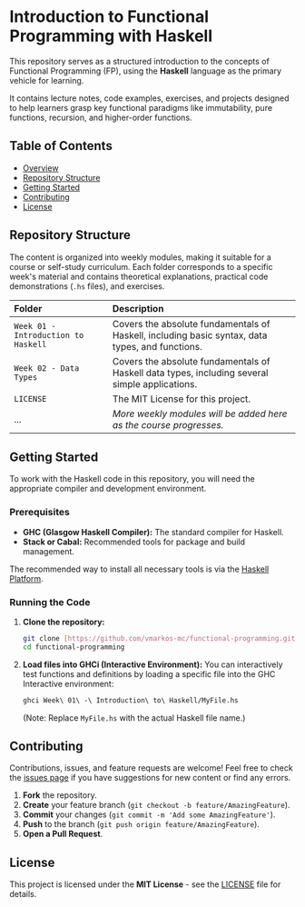 # Introduction to Functional Programming with Haskell

This repository serves as a structured introduction to the concepts of Functional Programming (FP), using the **Haskell** language as the primary vehicle for learning.

It contains lecture notes, code examples, exercises, and projects designed to help learners grasp key functional paradigms like immutability, pure functions, recursion, and higher-order functions.

## Table of Contents

* [Overview](#-introduction-to-functional-programming-with-haskell)
* [Repository Structure](#repository-structure)
* [Getting Started](#getting-started)
* [Contributing](#contributing)
* [License](#license)

## Repository Structure

The content is organized into weekly modules, making it suitable for a course or self-study curriculum. Each folder corresponds to a specific week's material and contains theoretical explanations, practical code demonstrations (`.hs` files), and exercises.

| Folder | Description |
| :--- | :--- |
| `Week 01 - Introduction to Haskell` | Covers the absolute fundamentals of Haskell, including basic syntax, data types, and functions. |
| `Week 02 - Data Types` | Covers the absolute fundamentals of Haskell data types, including several simple applications. |
| `LICENSE` | The MIT License for this project. |
| ... | *More weekly modules will be added here as the course progresses.* |

## Getting Started

To work with the Haskell code in this repository, you will need the appropriate compiler and development environment.

### Prerequisites

* **GHC (Glasgow Haskell Compiler):** The standard compiler for Haskell.
* **Stack or Cabal:** Recommended tools for package and build management.

The recommended way to install all necessary tools is via the [Haskell Platform](https://www.haskell.org/downloads/).

### Running the Code

1.  **Clone the repository:**
    ```bash
    git clone [https://github.com/vmarkos-mc/functional-programming.git](https://github.com/vmarkos-mc/functional-programming.git)
    cd functional-programming
    ```

2.  **Load files into GHCi (Interactive Environment):**
    You can interactively test functions and definitions by loading a specific file into the GHC Interactive environment:
    ```bash
    ghci Week\ 01\ -\ Introduction\ to\ Haskell/MyFile.hs 
    ```
    (Note: Replace `MyFile.hs` with the actual Haskell file name.)

## Contributing

Contributions, issues, and feature requests are welcome! Feel free to check the [issues page](https://github.com/vmarkos-mc/functional-programming/issues) if you have suggestions for new content or find any errors.

1.  **Fork** the repository.
2.  **Create** your feature branch (`git checkout -b feature/AmazingFeature`).
3.  **Commit** your changes (`git commit -m 'Add some AmazingFeature'`).
4.  **Push** to the branch (`git push origin feature/AmazingFeature`).
5.  **Open a Pull Request**.

## License

This project is licensed under the **MIT License** - see the [LICENSE](LICENSE) file for details.
